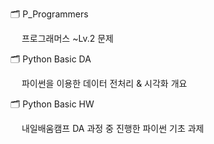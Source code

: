 
🗂️ P_Programmers

　 프로그래머스 ~Lv.2 문제

🗂️ Python Basic DA

　 파이썬을 이용한 데이터 전처리 & 시각화 개요

🗂️ Python Basic HW

　 내일배움캠프 DA 과정 중 진행한 파이썬 기초 과제

